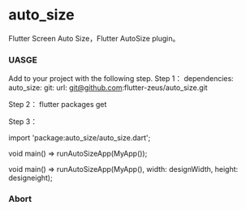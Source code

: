 ﻿# auto_size
Flutter Screen Auto Size，Flutter AutoSize plugin。

### UASGE
Add to your project with the following step.
Step 1：
dependencies:
  auto_size:
    git:
      url: git@github.com:flutter-zeus/auto_size.git  
      
Step 2：
flutter packages get  
  
Step 3：

import 'package:auto_size/auto_size.dart';

void main() => runAutoSizeApp(MyApp());

void main() => runAutoSizeApp(MyApp(), width: designWidth, height: designeight);

### Abort



